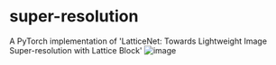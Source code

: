 # super-resolution
A PyTorch implementation of 'LatticeNet: Towards Lightweight Image Super-resolution with Lattice Block'
![image](https://user-images.githubusercontent.com/90589818/133071685-cbb35371-4830-449e-aaf0-039bd807e05b.png)
